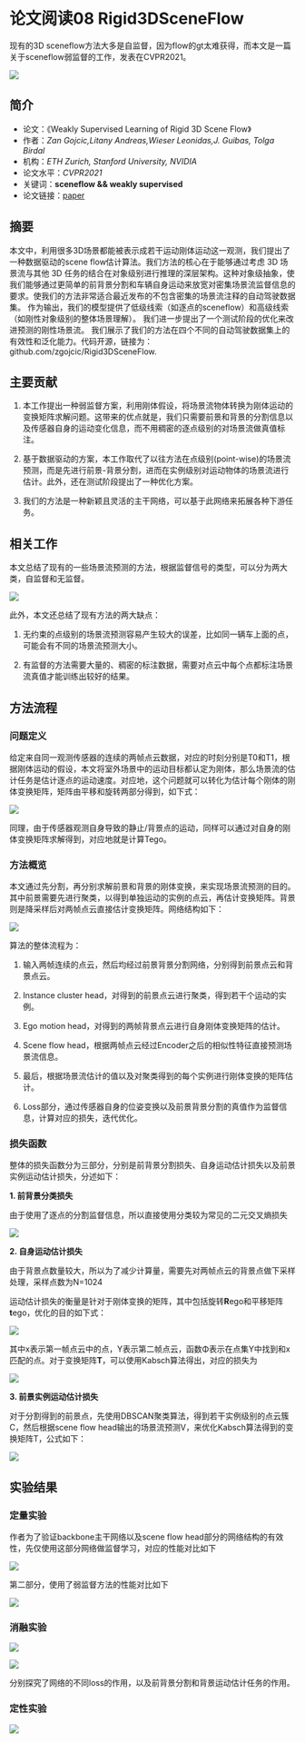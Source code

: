 # 论文阅读08 Rigid3DSceneFlow



现有的3D sceneflow方法大多是自监督，因为flow的gt太难获得，而本文是一篇关于sceneflow弱监督的工作，发表在CVPR2021。

<!--more-->

![](https://pictures-1309138036.cos.ap-nanjing.myqcloud.com/img/20220326160916.png)


## 简介

-   论文：《Weakly Supervised Learning of Rigid 3D Scene Flow》
-   作者：_Zan Gojcic,Litany Andreas,Wieser Leonidas,J. Guibas, Tolga Birdal_
-   机构：_ETH Zurich, Stanford University, NVIDIA_
-   论文水平：_CVPR2021_
-   关键词：**sceneflow && weakly supervised**
-   论文链接：[paper](https://openaccess.thecvf.com/content/CVPR2021/papers/Gojcic_Weakly_Supervised_Learning_of_Rigid_3D_Scene_Flow_CVPR_2021_paper.pdf) 


## 摘要

本文中，利用很多3D场景都能被表示成若干运动刚体运动这一观测，我们提出了一种数据驱动的scene flow估计算法。我们方法的核心在于能够通过考虑 3D 场景流与其他 3D 任务的结合在对象级别进行推理的深层架构。这种对象级抽象，使我们能够通过更简单的前背景分割和车辆自身运动来放宽对密集场景流监督信息的要求。使我们的方法非常适合最近发布的不包含密集的场景流注释的自动驾驶数据集。 作为输出，我们的模型提供了低级线索（如逐点的sceneflow）和高级线索（如刚性对象级别的整体场景理解）。 我们进一步提出了一个测试阶段的优化来改进预测的刚性场景流。 我们展示了我们的方法在四个不同的自动驾驶数据集上的有效性和泛化能力。代码开源，链接为：github.com/zgojcic/Rigid3DSceneFlow.

## 主要贡献

1.  本工作提出一种弱监督方案，利用刚体假设，将场景流物体转换为刚体运动的变换矩阵求解问题。这带来的优点就是，我们只需要前景和背景的分割信息以及传感器自身的运动变化信息，而不用稠密的逐点级别的对场景流做真值标注。
    
2.  基于数据驱动的方案，本工作取代了以往方法在点级别(point-wise)的场景流预测，而是先进行前景-背景分割，进而在实例级别对运动物体的场景流进行估计。此外，还在测试阶段提出了一种优化方案。
    
3.  我们的方法是一种新颖且灵活的主干网络，可以基于此网络来拓展各种下游任务。

## 相关工作

本文总结了现有的一些场景流预测的方法，根据监督信号的类型，可以分为两大类，自监督和无监督。

![](https://pictures-1309138036.cos.ap-nanjing.myqcloud.com/img/20220326160930.png)


此外，本文还总结了现有方法的两大缺点：

1.  无约束的点级别的场景流预测容易产生较大的误差，比如同一辆车上面的点，可能会有不同的场景流预测大小。
    
2.  有监督的方法需要大量的、稠密的标注数据，需要对点云中每个点都标注场景流真值才能训练出较好的结果。

## 方法流程

### 问题定义

给定来自同一观测传感器的连续的两帧点云数据，对应的时刻分别是T0和T1，根据刚体运动的假设，本文将室外场景中的运动目标都认定为刚体，那么场景流的估计任务是估计逐点的运动速度。对应地，这个问题就可以转化为估计每个刚体的刚体变换矩阵，矩阵由平移和旋转两部分得到，如下式：

![](https://pictures-1309138036.cos.ap-nanjing.myqcloud.com/img/20220326161024.png)

同理，由于传感器观测自身导致的静止/背景点的运动，同样可以通过对自身的刚体变换矩阵求解得到，对应地就是计算Tego。

### 方法概览

本文通过先分割，再分别求解前景和背景的刚体变换，来实现场景流预测的目的。其中前景需要先进行聚类，以得到单独运动的实例的点云，再估计变换矩阵。背景则是降采样后对两帧点云直接估计变换矩阵。网络结构如下：

![](https://pictures-1309138036.cos.ap-nanjing.myqcloud.com/img/20220326161118.png)


算法的整体流程为：

1.  输入两帧连续的点云，然后均经过前景背景分割网络，分别得到前景点云和背景点云。
    
2.  Instance cluster head，对得到的前景点云进行聚类，得到若干个运动的实例。
    
3.  Ego motion head，对得到的两帧背景点云进行自身刚体变换矩阵的估计。
    
4.  Scene flow head，根据两帧点云经过Encoder之后的相似性特征直接预测场景流信息。
    
5.  最后，根据场景流估计的值以及对聚类得到的每个实例进行刚体变换的矩阵估计。
    
6.  Loss部分，通过传感器自身的位姿变换以及前景背景分割的真值作为监督信息，计算对应的损失，迭代优化。

### 损失函数

整体的损失函数分为三部分，分别是前背景分割损失、自身运动估计损失以及前景实例运动估计损失，分述如下：

**1. 前背景分类损失**

由于使用了逐点的分割监督信息，所以直接使用分类较为常见的二元交叉熵损失

![](https://pictures-1309138036.cos.ap-nanjing.myqcloud.com/img/20220326161219.png)

**2. 自身运动估计损失**

由于背景点数量较大，所以为了减少计算量，需要先对两帧点云的背景点做下采样处理，采样点数为N=1024

运动估计损失的衡量是针对于刚体变换的矩阵，其中包括旋转**R**ego和平移矩阵**t**ego，优化的目的如下式：

![](https://pictures-1309138036.cos.ap-nanjing.myqcloud.com/img/20220326161242.png)

其中x表示第一帧点云中的点，Y表示第二帧点云，函数Φ表示在点集Y中找到和x匹配的点。对于变换矩阵**T**，可以使用Kabsch算法得出，对应的损失为

![](https://pictures-1309138036.cos.ap-nanjing.myqcloud.com/img/20220326161302.png)

**3. 前景实例运动估计损失**

对于分割得到的前景点，先使用DBSCAN聚类算法，得到若干实例级别的点云簇C，然后根据scene flow head输出的场景流预测V，来优化Kabsch算法得到的变换矩阵T，公式如下：

![](https://pictures-1309138036.cos.ap-nanjing.myqcloud.com/img/20220326161323.png)

## 实验结果

### 定量实验

作者为了验证backbone主干网络以及scene flow head部分的网络结构的有效性，先仅使用这部分网络做监督学习，对应的性能对比如下

![](https://pictures-1309138036.cos.ap-nanjing.myqcloud.com/img/20220326161501.png)


第二部分，使用了弱监督方法的性能对比如下

![](https://pictures-1309138036.cos.ap-nanjing.myqcloud.com/img/20220326161512.png)

### 消融实验

![](https://pictures-1309138036.cos.ap-nanjing.myqcloud.com/img/20220326161551.png)

![](https://pictures-1309138036.cos.ap-nanjing.myqcloud.com/img/20220326161604.png)

分别探究了网络的不同loss的作用，以及前背景分割和背景运动估计任务的作用。

### 定性实验

![](https://pictures-1309138036.cos.ap-nanjing.myqcloud.com/img/20220326161638.png)

